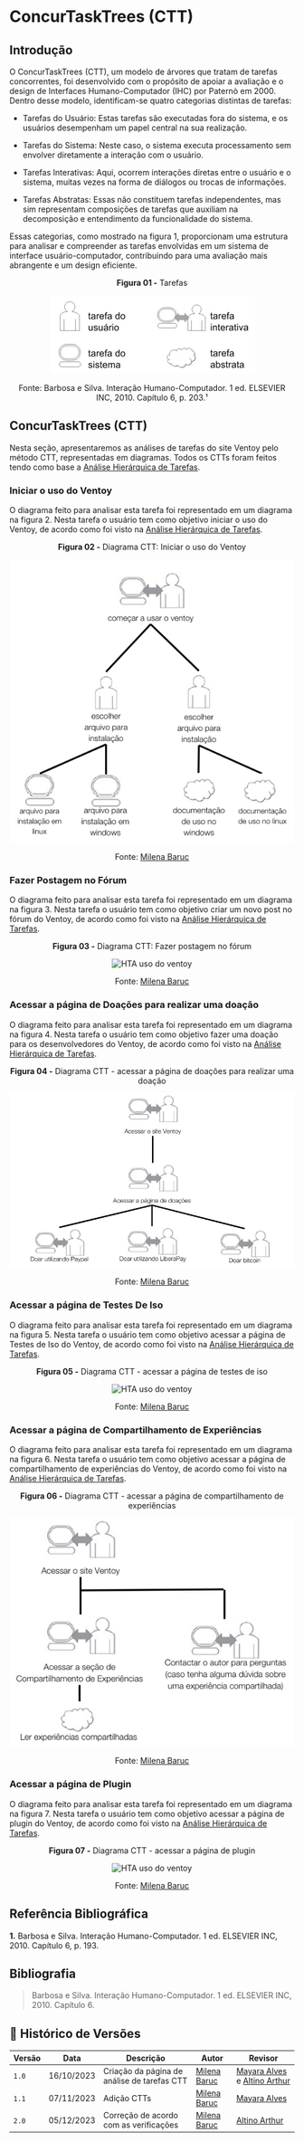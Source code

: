 # ConcurTaskTrees (CTT)

## Introdução

O ConcurTaskTrees (CTT), um modelo de árvores que tratam de tarefas concorrentes, foi desenvolvido com o propósito de apoiar a avaliação e o design de Interfaces Humano-Computador (IHC) por Paternò em 2000. Dentro desse modelo, identificam-se quatro categorias distintas de tarefas:

- Tarefas do Usuário: Estas tarefas são executadas fora do sistema, e os usuários desempenham um papel central na sua realização.

- Tarefas do Sistema: Neste caso, o sistema executa processamento sem envolver diretamente a interação com o usuário.

- Tarefas Interativas: Aqui, ocorrem interações diretas entre o usuário e o sistema, muitas vezes na forma de diálogos ou trocas de informações.

- Tarefas Abstratas: Essas não constituem tarefas independentes, mas sim representam composições de tarefas que auxiliam na decomposição e entendimento da funcionalidade do sistema.

Essas categorias, como mostrado na figura 1, proporcionam uma estrutura para analisar e compreender as tarefas envolvidas em um sistema de interface usuário-computador, contribuindo para uma avaliação mais abrangente e um design eficiente.

<center>

**Figura 01 -** Tarefas

![HTA uso do ventoy](../../assets/Tarefas.jpeg)

Fonte: Barbosa e Silva. Interação Humano-Computador. 1 ed.  ELSEVIER INC, 2010.  Capítulo 6, p. 203.¹

</center>

## ConcurTaskTrees (CTT)

Nesta seção, apresentaremos as análises de tarefas do site Ventoy pelo método CTT, representadas em diagramas. Todos os CTTs foram feitos tendo como base a [Análise Hierárquica de Tarefas](./analiseHierarquicaDeTarefas.md).

### Iniciar o uso do Ventoy

O diagrama feito para analisar esta tarefa foi representado em um diagrama na figura 2. Nesta tarefa o usuário tem como objetivo iniciar o uso do Ventoy, de acordo como foi visto na [Análise Hierárquica de Tarefas](../analisedetarefas/analiseHierarquicaDeTarefas.md/#iniciar-o-uso-do-ventoy).

<center>

**Figura 02 -** Diagrama CTT: Iniciar o uso do Ventoy

![HTA uso do ventoy](../../assets/CTT/iniciar%20uso%20do%20ventoy.png)

Fonte: [Milena Baruc](https://github.com/MilenaBaruc)

</center>

### Fazer Postagem no Fórum

O diagrama feito para analisar esta tarefa foi representado em um diagrama na figura 3. Nesta tarefa o usuário tem como objetivo criar um novo post no fórum do Ventoy, de acordo como foi visto na [Análise Hierárquica de Tarefas](../analisedetarefas/analiseHierarquicaDeTarefas.md/#fazer-postagem-no-forum).

<center>

**Figura 03 -** Diagrama CTT: Fazer postagem no fórum

![HTA uso do ventoy](../../assets/CTT/fazer%20postagem%20no%20fórum.png)

Fonte: [Milena Baruc](https://github.com/MilenaBaruc)

</center>

### Acessar a página de Doações para realizar uma doação

O diagrama feito para analisar esta tarefa foi representado em um diagrama na figura 4. Nesta tarefa o usuário tem como objetivo fazer uma doação para os desenvolvedores do Ventoy, de acordo como foi visto na [Análise Hierárquica de Tarefas](../analisedetarefas/analiseHierarquicaDeTarefas.md/#acessar-a-pagina-de-doacoes-para-realizar-uma-doacao).

<center>

**Figura 04 -** Diagrama CTT - acessar a página de doações para realizar uma doação

![HTA uso do ventoy](../../assets/CTT/realizar%20doação%20na%20página%20de%20doações.png)

Fonte: [Milena Baruc](https://github.com/MilenaBaruc)

</center>

### Acessar a página de Testes De Iso

O diagrama feito para analisar esta tarefa foi representado em um diagrama na figura 5. Nesta tarefa o usuário tem como objetivo acessar a página de Testes de Iso do Ventoy, de acordo como foi visto na [Análise Hierárquica de Tarefas](../analisedetarefas/analiseHierarquicaDeTarefas.md/#acessar-a-pagina-de-testes-de-iso).

<center>

**Figura 05 -** Diagrama CTT - acessar a página de testes de iso

![HTA uso do ventoy](../../assets/CTT/acessar%20a%20página%20de%20testes%20iso.png)

Fonte: [Milena Baruc](https://github.com/MilenaBaruc)

</center>

### Acessar a página de Compartilhamento de Experiências

O diagrama feito para analisar esta tarefa foi representado em um diagrama na figura 6. Nesta tarefa o usuário tem como objetivo acessar a página de compartilhamento de experiências do Ventoy, de acordo como foi visto na [Análise Hierárquica de Tarefas](../analisedetarefas/analiseHierarquicaDeTarefas.md/#acessar-a-pagina-de-compartilhamento-de-experiencias).

<center>

**Figura 06 -** Diagrama CTT - acessar a página de compartilhamento de experiências

![HTA uso do ventoy](../../assets/CTT/acessar%20a%20página%20de%20compartilhamento%20de%20experiências.png)

Fonte: [Milena Baruc](https://github.com/MilenaBaruc)

</center>

### Acessar a página de Plugin

O diagrama feito para analisar esta tarefa foi representado em um diagrama na figura 7. Nesta tarefa o usuário tem como objetivo acessar a página de plugin do Ventoy, de acordo como foi visto na [Análise Hierárquica de Tarefas](../analisedetarefas/analiseHierarquicaDeTarefas.md/#acessar-a-pagina-de-plugin).

<center>

**Figura 07 -** Diagrama CTT - acessar a página de plugin

![HTA uso do ventoy](../../assets/CTT/acessar%20a%20página%20de%20plugin.png)

Fonte: [Milena Baruc](https://github.com/MilenaBaruc)

</center>

## Referência Bibliográfica

**1.** Barbosa e Silva. Interação Humano-Computador. 1 ed.  ELSEVIER INC, 2010.  Capítulo 6, p. 193.

## Bibliografia

> Barbosa e Silva. Interação Humano-Computador. 1 ed.  ELSEVIER INC, 2010.  Capítulo 6.

## 📑 Histórico de Versões

| **Versão**   |   **Data**   | **Descrição** | **Autor** | **Revisor** |
|--------|---------|-----------|--------|---------|
|`1.0`| 16/10/2023 | Criação da página de análise de tarefas CTT | [Milena Baruc](https://github.com/MilenaBaruc)| [Mayara Alves](https://github.com/Mayara-tech) e [Altino Arthur](https://github.com/altinoarthurmoreira)|
|`1.1`| 07/11/2023 | Adição CTTs | [Milena Baruc](https://github.com/MilenaBaruc)| [Mayara Alves](https://github.com/Mayara-tech)|
| `2.0`  | 05/12/2023 | Correção de acordo com as verificações | [Milena Baruc](https://github.com/MilenaBaruc) | [Altino Arthur](https://github.com/altinoarthurmoreira) |

